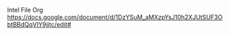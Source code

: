 Intel File Org
https://docs.google.com/document/d/1DzYSuM_aMXzpYsJ10h2XJUtSUF3ObtBBdQqVIY9jjtc/edit#